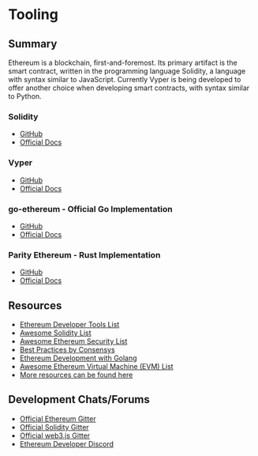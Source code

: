 # Tooling

## Summary

Ethereum is a blockchain, first-and-foremost. Its primary artifact is the smart contract, written in the programming language Solidity, a language with syntax similar to JavaScript. Currently Vyper is being developed to offer another choice when developing smart contracts, with syntax similar to Python.

### Solidity

- [GitHub](https://github.com/ethereum/solidity)
- [Official Docs](https://solidity.readthedocs.io/en/v0.5.3/)

### Vyper

- [GitHub](https://github.com/ethereum/vyper)
- [Official Docs](https://vyper.readthedocs.io/en/latest/)

### go-ethereum - Official Go Implementation

- [GitHub](https://github.com/ethereum/go-ethereum)
- [Official Docs](https://github.com/ethereum/go-ethereum/wiki)

### Parity Ethereum - Rust Implementation

- [GitHub](https://github.com/paritytech/parity-ethereum)
- [Official Docs](https://wiki.parity.io/Setup)

## Resources

- [Ethereum Developer Tools List](https://github.com/ConsenSys/ethereum-developer-tools-list)
- [Awesome Solidity List](https://github.com/bkrem/awesome-solidity)
- [Awesome Ethereum Security List](https://github.com/trailofbits/awesome-ethereum-security)
- [Best Practices by Consensys](https://consensys.github.io/smart-contract-best-practices/)
- [Ethereum Development with Golang](https://goethereumbook.org/en/)
- [Awesome Ethereum Virtual Machine (EVM) List](<https://github.com/ethereum/wiki/wiki/Ethereum-Virtual-Machine-(EVM)-Awesome-List>)
- [More resources can be found here](https://docs.ethhub.io/ethereum-basics/resources#ethereum-development)

## Development Chats/Forums

- [Official Ethereum Gitter](https://gitter.im/ethereum/home)
- [Official Solidity Gitter](https://gitter.im/ethereum/solidity/)
- [Official web3.js Gitter](https://gitter.im/ethereum/web3.js)
- [Ethereum Developer Discord](https://discord.gg/hbtA9ex)
